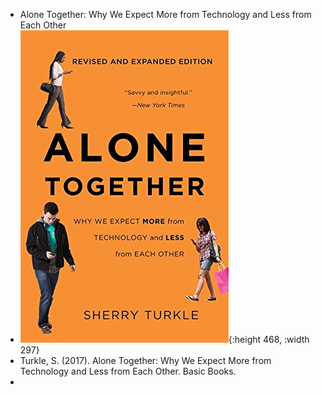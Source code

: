 - Alone Together: Why We Expect More from Technology and Less from Each Other
- ![51TScs1qYXL.jpeg](../assets/51TScs1qYXL_1669921258603_0.jpeg){:height 468, :width 297}
- Turkle, S. (2017). Alone Together: Why We Expect More from Technology and Less from Each Other. Basic Books.
-